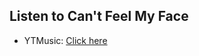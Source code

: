 ## Listen to Can't Feel My Face
- YTMusic: [Click here](https://music.youtube.com/watch?v=ricvj03PHSU)